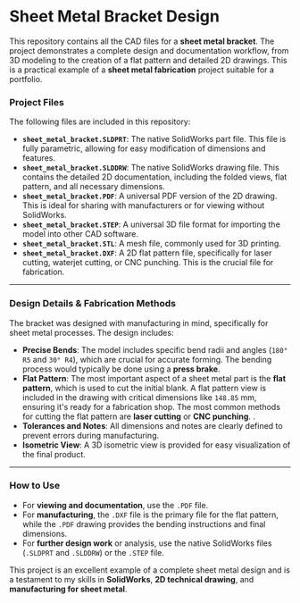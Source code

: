 
# Sheet Metal Bracket Design

This repository contains all the CAD files for a **sheet metal bracket**. The project demonstrates a complete design and documentation workflow, from 3D modeling to the creation of a flat pattern and detailed 2D drawings. This is a practical example of a **sheet metal fabrication** project suitable for a portfolio.

### Project Files

The following files are included in this repository:

* **`sheet_metal_bracket.SLDPRT`**: The native SolidWorks part file. This file is fully parametric, allowing for easy modification of dimensions and features.
* **`sheet_metal_bracket.SLDDRW`**: The native SolidWorks drawing file. This contains the detailed 2D documentation, including the folded views, flat pattern, and all necessary dimensions.
* **`sheet_metal_bracket.PDF`**: A universal PDF version of the 2D drawing. This is ideal for sharing with manufacturers or for viewing without SolidWorks.
* **`sheet_metal_bracket.STEP`**: A universal 3D file format for importing the model into other CAD software.
* **`sheet_metal_bracket.STL`**: A mesh file, commonly used for 3D printing.
* **`sheet_metal_bracket.DXF`**: A 2D flat pattern file, specifically for laser cutting, waterjet cutting, or CNC punching. This is the crucial file for fabrication.

***

### Design Details & Fabrication Methods

The bracket was designed with manufacturing in mind, specifically for sheet metal processes. The design includes:

* **Precise Bends**: The model includes specific bend radii and angles (`180° R5` and `30° R4`), which are crucial for accurate forming. The bending process would typically be done using a **press brake**.
* **Flat Pattern**: The most important aspect of a sheet metal part is the **flat pattern**, which is used to cut the initial blank. A flat pattern view is included in the drawing with critical dimensions like `148.85` mm, ensuring it's ready for a fabrication shop. The most common methods for cutting the flat pattern are **laser cutting** or **CNC punching**. .
* **Tolerances and Notes**: All dimensions and notes are clearly defined to prevent errors during manufacturing.
* **Isometric View**: A 3D isometric view is provided for easy visualization of the final product.

***

### How to Use

* For **viewing and documentation**, use the `.PDF` file.
* For **manufacturing**, the `.DXF` file is the primary file for the flat pattern, while the `.PDF` drawing provides the bending instructions and final dimensions.
* For **further design work** or analysis, use the native SolidWorks files (`.SLDPRT` and `.SLDDRW`) or the `.STEP` file.

This project is an excellent example of a complete sheet metal design and is a testament to my skills in **SolidWorks**, **2D technical drawing**, and **manufacturing for sheet metal**.
